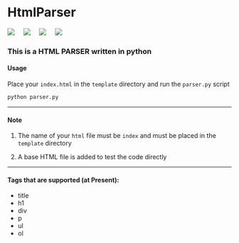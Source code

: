 # HtmlParser 
![](https://img.shields.io/badge/HTML-PARSER-brightgreen)&nbsp;&nbsp;&nbsp;&nbsp;
![](https://img.shields.io/badge/Python-3.7.3-blueviolet)&nbsp;&nbsp;&nbsp;&nbsp;
![](https://img.shields.io/badge/Art-4.1-yellow)&nbsp;&nbsp;&nbsp;&nbsp;
![](https://img.shields.io/badge/LICENSE-MIT-blue)&nbsp;&nbsp;&nbsp;&nbsp;

### This is a HTML PARSER written in python



#### Usage
Place your `index.html` in the `template` directory and run the `parser.py` script

```bash
python parser.py
```

---
#### Note

1. The name of your `html` file must be `index` and must be placed in the `template` directory

2. A base HTML file is added to test the code directly

---
#### Tags that are supported (at Present):
- title
- h1
- div
- p
- ul
- ol
